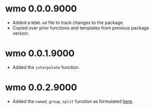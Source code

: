 # wmo 0.0.0.9000

* Added a `NEWS.md` file to track changes to the package.
* Copied over prior functions and templates from previous package version.

# wmo 0.0.1.9000

* Added the `interpolate` function. 

# wmo 0.0.2.9000

* Added the `named_group_split` function as formulated [here](https://github.com/tidyverse/dplyr/issues/4223).
